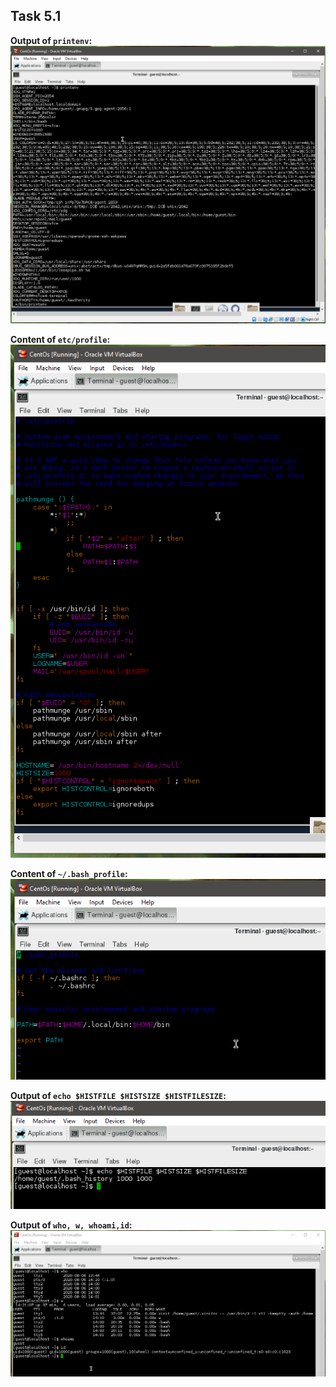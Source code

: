 ## Task 5.1

**Output of `printenv`:**
![printenv](./screens/printenv.png)

**Content of `etc/profile`:**
![profile](./screens/profile.png)

**Content of `~/.bash_profile`:**
![bash_profile](./screens/bash_profile.png)

**Output of `echo $HISTFILE $HISTSIZE $HISTFILESIZE`:**
![echo](./screens/echo.png)

**Output of `who, w, whoami,id`:**
![who](./screens/who.png)